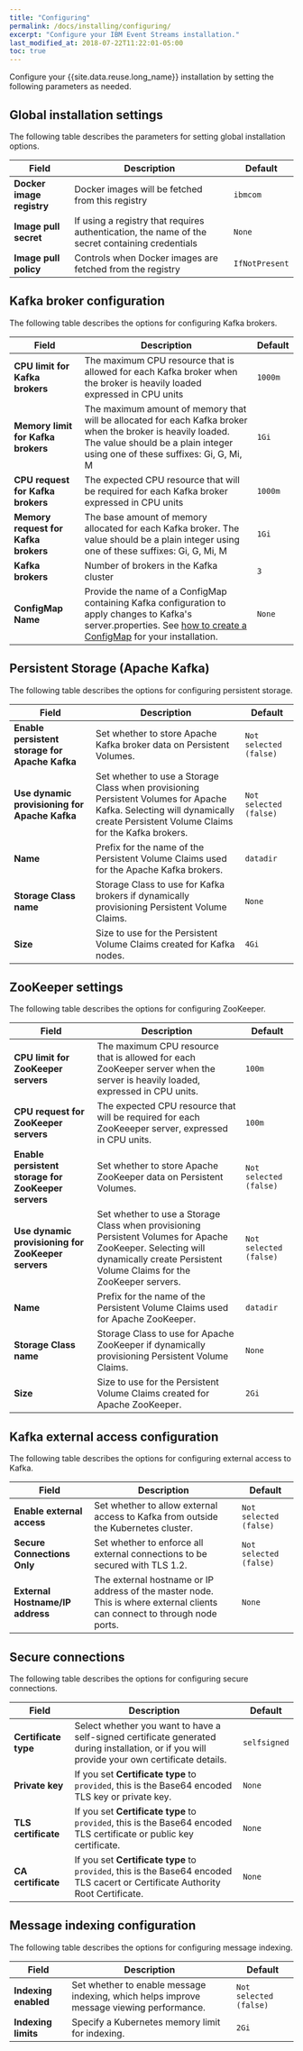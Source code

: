 ```yaml
---
title: "Configuring"
permalink: /docs/installing/configuring/
excerpt: "Configure your IBM Event Streams installation."
last_modified_at: 2018-07-22T11:22:01-05:00
toc: true
---
```


Configure your {{site.data.reuse.long_name}} installation by setting the following parameters as needed.

## Global installation settings

The following table describes the parameters for setting global installation options.

Field  | Description   | Default
--|---|--
**Docker image registry**  | Docker images will be fetched from this registry  |`ibmcom`
**Image pull secret**  | If using a registry that requires authentication, the name of the secret containing credentials  |`None`
**Image pull policy** | Controls when Docker images are fetched from the registry  | `IfNotPresent`


## Kafka broker configuration

The following table describes the options for configuring Kafka brokers.

Field  | Description  | Default
--|---|--
**CPU limit for Kafka brokers**  | The maximum CPU resource that is allowed for each Kafka broker when the broker is heavily loaded expressed in CPU units  |  `1000m`
**Memory limit for Kafka brokers**  | The maximum amount of memory that will be allocated for each Kafka broker when the broker is heavily loaded. The value should be a plain integer using one of these suffixes: Gi, G, Mi, M  | `1Gi`
**CPU request for Kafka brokers**  | The expected CPU resource that will be required for each Kafka broker expressed in CPU units  | `1000m`
**Memory request for Kafka brokers**  | The base amount of memory allocated for each Kafka broker. The value should be a plain integer using one of these suffixes: Gi, G, Mi, M  | `1Gi`
**Kafka brokers**  | Number of brokers in the Kafka cluster  | `3`
**ConfigMap Name**  | Provide the name of a ConfigMap containing Kafka configuration to apply changes to Kafka's server.properties. See [how to create a ConfigMap](../../administering/modifying-clusters/#setting-during-installation) for your installation.  | `None`

## Persistent Storage (Apache Kafka)

The following table describes the options for configuring persistent storage.

Field  | Description  | Default
--|---|--
**Enable persistent storage for Apache Kafka**  | Set whether to store Apache Kafka broker data on Persistent Volumes.  | `Not selected (false)`
**Use dynamic provisioning for Apache Kafka**  | Set whether to use a Storage Class when provisioning Persistent Volumes for Apache Kafka. Selecting will dynamically create Persistent Volume Claims for the Kafka brokers. | `Not selected (false)`
**Name**  | Prefix for the name of the Persistent Volume Claims used for the Apache Kafka brokers. | `datadir`
**Storage Class name**  | Storage Class to use for Kafka brokers if dynamically provisioning Persistent Volume Claims.  | `None`
**Size**  | Size to use for the Persistent Volume Claims created for Kafka nodes.  | `4Gi`

## ZooKeeper settings

The following table describes the options for configuring ZooKeeper.

Field  | Description  | Default
--|---|--
**CPU limit for ZooKeeper servers**   | The maximum CPU resource that is allowed for each ZooKeeper server when the server is heavily loaded, expressed in CPU units.  | `100m`
**CPU request for ZooKeeper servers**  | The expected CPU resource that will be required for each ZooKeeeper server, expressed in CPU units.  | `100m`
**Enable persistent storage for ZooKeeper servers**  | Set whether to store Apache ZooKeeper data on Persistent Volumes.  | `Not selected (false)`
**Use dynamic provisioning for ZooKeeper servers**  | Set whether to use a Storage Class when provisioning Persistent Volumes for Apache ZooKeeper. Selecting will dynamically create Persistent Volume Claims for the ZooKeeper servers. | `Not selected (false)`
**Name**  | Prefix for the name of the Persistent Volume Claims used for Apache ZooKeeper.  | `datadir`
**Storage Class name**  | Storage Class to use for Apache ZooKeeper if dynamically provisioning Persistent Volume Claims.  | `None`
**Size**  | Size to use for the Persistent Volume Claims created for Apache ZooKeeper.  | `2Gi`

## Kafka external access configuration

The following table describes the options for configuring external access to Kafka.

Field  | Description  | Default
--|---|--
**Enable external access**  | Set whether to allow external access to Kafka from outside the Kubernetes cluster.  | `Not selected (false)`
**Secure Connections Only** | Set whether to enforce all external connections to be secured with TLS 1.2.   | `Not selected (false)`
**External Hostname/IP address**  | The external hostname or IP address of the master node. This is where external clients can connect to through node ports.   | `None`

## Secure connections

The following table describes the options for configuring secure connections.

Field  | Description  | Default
--|---|--
**Certificate type**  | Select whether you want to have a self-signed certificate generated during installation, or if you will provide your own certificate details. | `selfsigned`
**Private key**  | If you set **Certificate type** to `provided`, this is the Base64 encoded TLS key or private key.  | `None`
**TLS certificate**  | If you set **Certificate type** to `provided`, this is the Base64 encoded TLS certificate or public key certificate.  | `None`
**CA certificate**  | If you set **Certificate type** to `provided`, this is the Base64 encoded TLS cacert or Certificate Authority Root Certificate.  | `None`


## Message indexing configuration

The following table describes the options for configuring message indexing.

Field  | Description  | Default
--|---|--
**Indexing enabled**  | Set whether to enable message indexing, which helps improve message viewing performance. | `Not selected (false)`
**Indexing limits**  | Specify a Kubernetes memory limit for indexing.  | `2Gi`

